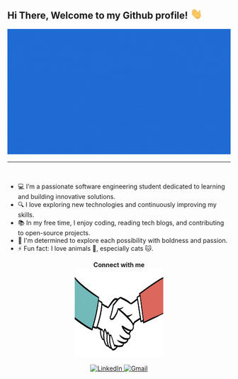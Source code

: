 <h2> Hi There, Welcome to my Github profile! <img src="https://github.com/chaimanaanaa/chaimanaanaa/blob/main/images/wave.gif" width="30"></h2>
<img src="https://github.com/chaimanaanaa/chaimanaanaa/blob/main/images/Hii.gif" >
<hr>
<br>
<ul>
  <li>💻 I’m a passionate software engineering student dedicated to learning and building innovative solutions.</li>
  <li>🔍 I love exploring new technologies and continuously improving my skills.</li>
  <li>📚 In my free time, I enjoy coding, reading tech blogs, and contributing to open-source projects.</li>
  <li>🚀 I'm determined to explore each possibility with boldness and passion.</li>
  <li>⚡ Fun fact: I love animals 🐾, especially cats 🐱.</li>
</ul>

<p align="center">
  <strong>Connect with me</strong><br>
  <img src="https://github.com/chaimanaanaa/chaimanaanaa/blob/main/images/Handshake.gif" width="200" height="200">
</p>

<p align="center">
  <a href="https://www.linkedin.com/in/chaima-naanaa" target="_blank">
    <img  src="https://img.shields.io/badge/linkedin-%231DA1F2.svg?style=for-the-badge&logo=linkedin&logoColor=white"  alt="LinkedIn">
  </a>
  <a href="mailto:naanaachaima02@gmail.com?subject=From%20GitHub&&body=Hi,%20there.%20Found%20you%20on%20GitHub!%20Let's%20talk%20about..." target="_blank">
    <img  src="https://img.shields.io/badge/gmail-EA4335.svg?style=for-the-badge&logo=gmail&logoColor=white"  alt="Gmail">
  </a>
</p>
